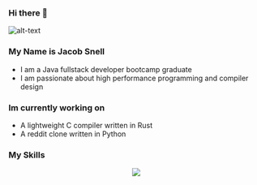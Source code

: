 ### Hi there 👋

  ![alt-text](https://i.imgur.com/mBOLoZc.gif)


### My Name is Jacob Snell
* I am a Java fullstack developer bootcamp graduate
* I am passionate about high performance programming and compiler design

### Im currently working on
* A lightweight C compiler written in Rust
* A reddit clone written in Python

### My Skills
<p align="center">
  <a href="https://skillicons.dev">
    <img src="https://skillicons.dev/icons?i=rust,python,java,javascript,typescript,sql,git,linux" />
  </a>
</p>
